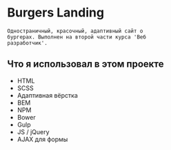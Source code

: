 Burgers Landing
=================

    Одностраничный, красочный, адаптивный сайт о 
    бургерах. Выполнен на второй части курса 'Веб 
    разработчик'.

Что я использовал в этом проекте
---


* HTML
* SCSS
* Адаптивная вёрстка
* BEM
* NPM
* Bower
* Gulp
* JS / jQuery
* AJAX для формы
